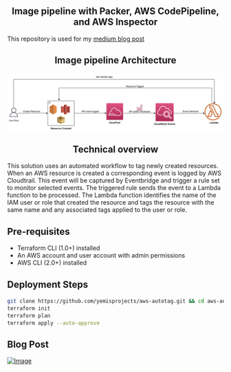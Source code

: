 <h2 align="center">Image pipeline with Packer, AWS CodePipeline, and AWS Inspector</h2>

This repository is used for my [medium blog post]()

<h2 align="center">Image pipeline Architecture</h2>

![Solution](https://github.com/yemisprojects/aws-autotag/blob/main/images/Architecture.png)
<h4 align="center"></h4>

<h2 align="center">Technical overview</h2>

This solution uses an automated workflow to tag newly created resources. When an AWS resource is created a corresponding event is logged by AWS Cloudtrail. This event will be captured by Eventbridge and trigger a rule set to monitor selected events. The triggered rule sends the event to a Lambda function to be processed. The Lambda function identifies the name of the IAM user or role that created the resource and tags the resource with the same name and any associated tags applied to the user or role.

## Pre-requisites
- Terraform CLI (1.0+) installed
- An AWS account and user account with admin permissions
- AWS CLI (2.0+) installed

## Deployment Steps

```bash
git clone https://github.com/yemisprojects/aws-autotag.git && cd aws-autotag
terraform init
terraform plan
terraform apply --auto-approve
```

## Blog Post

[![Image](https://github.com/yemisprojects/aws-autotag-private/blob/main/screenshots/blog_caption/Blog_post_AWS_resource_autotag.png "Tag New AWS Resources Automatically")](https://aws.plainenglish.io/how-to-auto-tag-new-aws-resources-and-deploy-solution-with-terraform-de48ec644d95)